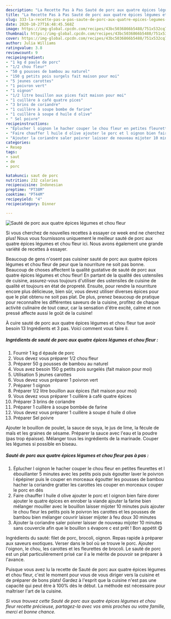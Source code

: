 ```yaml
---
description: "La Recette Pas à Pas Sauté de porc aux quatre épices légumes et chou fleur"
title: "La Recette Pas à Pas Sauté de porc aux quatre épices légumes et chou fleur"
slug: 333-la-recette-pas-a-pas-saute-de-porc-aux-quatre-epices-legumes-et-chou-fleur
date: 2020-10-27T16:48:45.568Z
image: https://img-global.cpcdn.com/recipes/43bc5036866b5488/751x532cq70/saute-de-porc-aux-quatre-epices-legumes-et-chou-fleur-photo-principale-de-la-recette.jpg
thumbnail: https://img-global.cpcdn.com/recipes/43bc5036866b5488/751x532cq70/saute-de-porc-aux-quatre-epices-legumes-et-chou-fleur-photo-principale-de-la-recette.jpg
cover: https://img-global.cpcdn.com/recipes/43bc5036866b5488/751x532cq70/saute-de-porc-aux-quatre-epices-legumes-et-chou-fleur-photo-principale-de-la-recette.jpg
author: Julia Williams
ratingvalue: 3.8
reviewcount: 9
recipeingredient:
- "1 kg d paule de porc"
- "1/2 chou fleur"
- "50 g pousses de bambou au naturel"
- "150 g petits pois surgels fait maison pour moi"
- "5 jeunes carottes"
- "1 poivron vert"
- "1 oignon"
- "1/2 litre bouillon aux pices fait maison pour moi"
- "1 cuillère à café quatre pices"
- "3 brins de coriandre"
- "1 cuillère à soupe bombe de farine"
- "1 cuillère à soupe d huile d olive"
- " Sel poivre"
recipeinstructions:
- "Éplucher l oignon le hacher couper le chou fleur en petites fleurettes et l ébouillanter 5 minutes avec les petits pois puis égoutter laver le poivron l épépiner puis le couper en morceaux égoutter les pousses de bambou hacher la coriandre gratter les carottes les couper en morceaux couper le porc en dés"
- "Faire chauffer l huile d olive ajouter le porc et l oignon bien faire dorer ajouter le quatre épices en enrober la viande ajouter la farine bien mélanger mouiller avec le bouillon laisser mijoter 10 minutes puis ajouter le chou fleur les petits pois le poivron les carottes et les pousses de bambou bien mélanger couvrir laisser mijoter à feu doux 30 minutes"
- "Ajouter la coriandre saler poivrer laisser de nouveau mijoter 10 minutes sans couvercle afin que le bouillon s évapore c est prêt ! Bon appétit 😋"
categories:
- Resep
tags:
- saut
- de
- porc

katakunci: saut de porc 
nutrition: 232 calories
recipecuisine: Indonesian
preptime: "PT38M"
cooktime: "PT44M"
recipeyield: "4"
recipecategory: Dinner

---
```



![Sauté de porc aux quatre épices légumes et chou fleur](https://img-global.cpcdn.com/recipes/43bc5036866b5488/751x532cq70/saute-de-porc-aux-quatre-epices-legumes-et-chou-fleur-photo-principale-de-la-recette.jpg)

Si vous cherchez de nouvelles recettes à essayer ce week end ne cherchez plus! Nous vous fournissons uniquement le meilleur sauté de porc aux quatre épices légumes et chou fleur ici. Nous avons également une grande variété de recettes à essayer.

Beaucoup de gens n'osent pas cuisiner sauté de porc aux quatre épices légumes et chou fleur de peur que la nourriture ne soit pas bonne. Beaucoup de choses affectent la qualité gustative de sauté de porc aux quatre épices légumes et chou fleur! En partant de la qualité des ustensiles de cuisine, assurez-vous toujours d'utiliser des ustensiles de cuisine de qualité et toujours en état de propreté. Ensuite, pour rendre la nourriture encore plus délicieuse, bien sûr, vous devez utiliser diverses épices pour que le plat obtenu ne soit pas plat. De plus, prenez beaucoup de pratique pour reconnaître les différentes saveurs de la cuisine, profitez de chaque activité culinaire de tout cœur, car la sensation d'être excité, calme et non pressé affecte aussi le goût de la cuisine!

<!--inarticleads1-->

À cuire sauté de porc aux quatre épices légumes et chou fleur tue avoir besoin 13 Ingrédients et 3 pas. Voici comment vous faire il.

##### Ingrédients de sauté de porc aux quatre épices légumes et chou fleur :

1. Fournir 1 kg d épaule de porc
1. Vous devez vous préparer 1/2 chou fleur
1. Préparer 50 g pousses de bambou au naturel
1. Vous avez besoin 150 g petits pois surgelés (fait maison pour moi)
1. Utilisation 5 jeunes carottes
1. Vous devez vous préparer 1 poivron vert
1. Préparer 1 oignon
1. Préparer 1/2 litre bouillon aux épices (fait maison pour moi)
1. Vous devez vous préparer 1 cuillère à café quatre épices
1. Préparer 3 brins de coriandre
1. Préparer 1 cuillère à soupe bombée de farine
1. Vous devez vous préparer 1 cuillère à soupe d huile d olive
1. Préparer  Sel poivre


Ajouter le bouillon de poulet, la sauce de soya, le jus de lime, la fécule de maïs et les graines de sésame. Préparer la sauce avec l&#39;eau et la poudre (pas trop épaisse). Mélanger tous les ingrédients de la marinade. Couper les légumes si possible en biseau. 

<!--inarticleads2-->

##### Sauté de porc aux quatre épices légumes et chou fleur pas à pas :

1. Éplucher l oignon le hacher couper le chou fleur en petites fleurettes et l ébouillanter 5 minutes avec les petits pois puis égoutter laver le poivron l épépiner puis le couper en morceaux égoutter les pousses de bambou hacher la coriandre gratter les carottes les couper en morceaux couper le porc en dés
1. Faire chauffer l huile d olive ajouter le porc et l oignon bien faire dorer ajouter le quatre épices en enrober la viande ajouter la farine bien mélanger mouiller avec le bouillon laisser mijoter 10 minutes puis ajouter le chou fleur les petits pois le poivron les carottes et les pousses de bambou bien mélanger couvrir laisser mijoter à feu doux 30 minutes
1. Ajouter la coriandre saler poivrer laisser de nouveau mijoter 10 minutes sans couvercle afin que le bouillon s évapore c est prêt ! Bon appétit 😋


Ingrédients du sauté: filet de porc, brocoli, oignon. Repas rapide à préparer aux saveurs exotiques. Verser dans le bol où se trouve le porc. Ajouter l&#39;oignon, le chou, les carottes et les fleurettes de brocoli. Le sauté de porc est un plat particulièrement prisé car il a le mérite de pouvoir se préparer à l&#39;avance. 

<!--inarticleads1-->

<p>
Puisque vous avez lu la recette de Sauté de porc aux quatre épices légumes et chou fleur, c'est le moment pour vous de vous diriger vers la cuisine et de préparer de bons plats! Gardez à l'esprit que la cuisine n'est pas une capacité qui peut être à 100% dès le début. La méthode est nécessaire pour maîtriser l'art de la cuisine.
</p>

<p>
<i>Si vous trouvez cette Sauté de porc aux quatre épices légumes et chou fleur recette précieuse, partagez-la avec vos amis proches ou votre famille, merci et bonne chance.</i>
</p>
